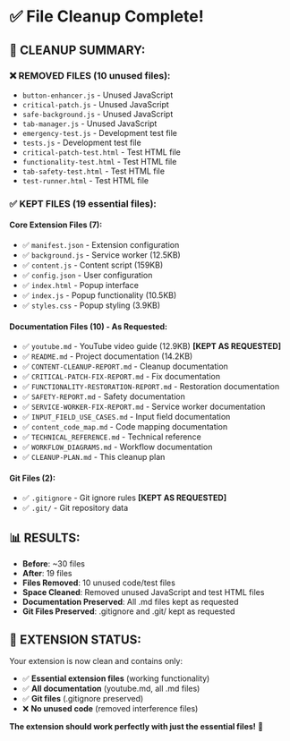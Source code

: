 # ✅ File Cleanup Complete!

## 🧹 **CLEANUP SUMMARY:**

### ❌ **REMOVED FILES (10 unused files):**
- `button-enhancer.js` - Unused JavaScript
- `critical-patch.js` - Unused JavaScript  
- `safe-background.js` - Unused JavaScript
- `tab-manager.js` - Unused JavaScript
- `emergency-test.js` - Development test file
- `tests.js` - Development test file
- `critical-patch-test.html` - Test HTML file
- `functionality-test.html` - Test HTML file
- `tab-safety-test.html` - Test HTML file
- `test-runner.html` - Test HTML file

### ✅ **KEPT FILES (19 essential files):**

#### Core Extension Files (7):
- ✅ `manifest.json` - Extension configuration
- ✅ `background.js` - Service worker (12.5KB)
- ✅ `content.js` - Content script (159KB)
- ✅ `config.json` - User configuration
- ✅ `index.html` - Popup interface
- ✅ `index.js` - Popup functionality (10.5KB)
- ✅ `styles.css` - Popup styling (3.9KB)

#### Documentation Files (10) - As Requested:
- ✅ `youtube.md` - YouTube video guide (12.9KB) **[KEPT AS REQUESTED]**
- ✅ `README.md` - Project documentation (14.2KB)
- ✅ `CONTENT-CLEANUP-REPORT.md` - Cleanup documentation
- ✅ `CRITICAL-PATCH-FIX-REPORT.md` - Fix documentation
- ✅ `FUNCTIONALITY-RESTORATION-REPORT.md` - Restoration documentation
- ✅ `SAFETY-REPORT.md` - Safety documentation
- ✅ `SERVICE-WORKER-FIX-REPORT.md` - Service worker documentation
- ✅ `INPUT_FIELD_USE_CASES.md` - Input field documentation
- ✅ `content_code_map.md` - Code mapping documentation
- ✅ `TECHNICAL_REFERENCE.md` - Technical reference
- ✅ `WORKFLOW_DIAGRAMS.md` - Workflow documentation
- ✅ `CLEANUP-PLAN.md` - This cleanup plan

#### Git Files (2):
- ✅ `.gitignore` - Git ignore rules **[KEPT AS REQUESTED]**
- ✅ `.git/` - Git repository data

## 📊 **RESULTS:**

- **Before**: ~30 files
- **After**: 19 files  
- **Files Removed**: 10 unused code/test files
- **Space Cleaned**: Removed unused JavaScript and test HTML files
- **Documentation Preserved**: All .md files kept as requested
- **Git Files Preserved**: .gitignore and .git/ kept as requested

## 🚀 **EXTENSION STATUS:**

Your extension is now clean and contains only:
- ✅ **Essential extension files** (working functionality)
- ✅ **All documentation** (youtube.md, all .md files)
- ✅ **Git files** (.gitignore preserved)
- ❌ **No unused code** (removed interference files)

**The extension should work perfectly with just the essential files!** 🎯
